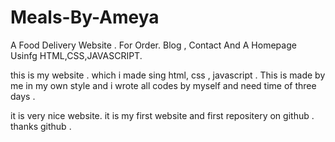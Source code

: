 # Meals-By-Ameya
A Food Delivery Website . For Order. Blog , Contact And A Homepage Usinfg HTML,CSS,JAVASCRIPT.



this is my website . which i made sing html, css , javascript .  This is made by me in my own style and i wrote all codes by myself and need time of three days .

it is very  nice website. 
it is my first website and first repositery on github . 
thanks github .
